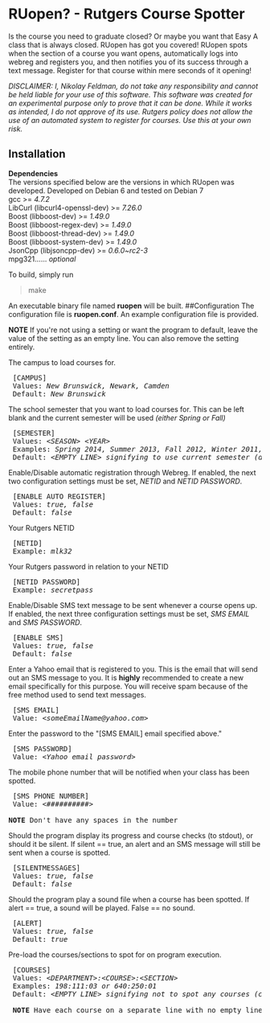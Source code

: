 # RUopen? - Rutgers Course Spotter
Is the course you need to graduate closed? Or maybe you want that Easy A class that is always closed. RUopen has got you covered! RUopen spots when the section of a course you want opens, automatically logs into webreg and registers you, and then notifies you of its success through a text message. Register for that course within mere seconds of it opening!

*DISCLAIMER: I, Nikolay Feldman, do not take any responsibility and cannot be held liable for your use of this software. This software was created for an experimental purpose only to prove that it can be done. While it works as intended, I do not approve of its use. Rutgers policy does not allow the use of an automated system to register for courses. Use this at your own risk.*


## Installation
**Dependencies**<br>
The versions specified below are the versions in which RUopen was developed. Developed on Debian 6 and tested on Debian 7<br>
gcc >= *4.7.2*<br>
LibCurl (libcurl4-openssl-dev)  >= *7.26.0*<br>
Boost (libboost-dev) >= *1.49.0*<br>
Boost (libboost-regex-dev) >= *1.49.0*<br>
Boost (libboost-thread-dev) >= *1.49.0*<br>
Boost (libboost-system-dev) >= *1.49.0*<br>
JsonCpp (libjsoncpp-dev) >= *0.6.0~rc2-3*<br>
mpg321...... *optional*

To build, simply run
> make

An executable binary file named **ruopen** will be built.
##Configuration
The configuration file is **ruopen.conf**. An example configuration file is provided.

**NOTE** 
If you're not using a setting or want the program to default, leave the value of the setting as an empty line. You can also remove the setting entirely.

The campus to load courses for.
<pre>
 [CAMPUS] 
 Values: <i>New Brunswick, Newark, Camden</i>
 Default: <i>New Brunswick</i>
</pre>

The school semester that you want to load courses for. This can be left blank and the current semester will be used *(either Spring or Fall)*
<pre>
 [SEMESTER] 
 Values: <i>&lt;SEASON&gt; &lt;YEAR&gt;</i>
 Examples: <i>Spring 2014, Summer 2013, Fall 2012, Winter 2011, etc...</i>
 Default: <i>&lt;EMPTY LINE&gt; signifying to use current semester (determined automatically).</i>
</pre>

Enable/Disable automatic registration through Webreg. If enabled, the next two configuration settings must be set, *NETID* and *NETID PASSWORD*.
<pre>
 [ENABLE AUTO REGISTER] 
 Values: <i>true, false</i>
 Default: <i>false</i>
</pre>

Your Rutgers NETID
<pre>
 [NETID] 
 Example: <i>mlk32</i>
</pre>

Your Rutgers password in relation to your NETID
<pre>
 [NETID PASSWORD] 
 Example: <i>secretpass</i>
</pre>

Enable/Disable SMS text message to be sent whenever a course opens up. If enabled, the next three configuration settings must be set, *SMS EMAIL* and *SMS PASSWORD*.
<pre>
 [ENABLE SMS] 
 Values: <i>true, false</i>
 Default: <i>false</i>
</pre>

Enter a Yahoo email that is registered to you. This is the email that will send out an SMS message to you. It is **highly** recommended to create a new email specifically for this purpose. You will receive spam because of the free method used to send text messages.
<pre>
 [SMS EMAIL] 
 Value: <i>&lt;someEmailName@yahoo.com&gt;</i>
</pre>

Enter the password to the "[SMS EMAIL] email specified above."
<pre>
 [SMS PASSWORD] 
 Value: <i>&lt;Yahoo email password&gt;</i>
</pre>
The mobile phone number that will be notified when your class has been spotted.
<pre>
 [SMS PHONE NUMBER]
 Value: <i>&lt;##########&gt;</i>

<b>NOTE</b> Don't have any spaces in the number
</pre>

Should the program display its progress and course checks (to stdout), or should it be silent. If silent == true, an alert and an SMS message will still be sent when a course is spotted.
<pre>
 [SILENTMESSAGES]
 Values: <i>true, false</i>
 Default: <i>false</i>
</pre>

Should the program play a sound file when a course has been spotted. If alert == true, a sound will be played. False == no sound.
<pre>
 [ALERT]
 Values: <i>true, false</i>
 Default: <i>true</i>
</pre>

Pre-load the courses/sections to spot for on program execution.
<pre>
 [COURSES] 
 Values: <i>&lt;DEPARTMENT&gt;:&lt;COURSE&gt;:&lt;SECTION&gt;</i>
 Examples: <i>198:111:03 or 640:250:01</i>
 Default: <i>&lt;EMPTY LINE&gt; signifying not to spot any courses (can be set within program).</i>

 <b>NOTE</b> Have each course on a separate line with no empty lines inbetween.
</pre>


